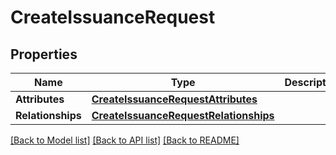 # CreateIssuanceRequest

## Properties
Name | Type | Description | Notes
------------ | ------------- | ------------- | -------------
**Attributes** | [**CreateIssuanceRequestAttributes**](CreateIssuanceRequestAttributes.md) |  | [optional] 
**Relationships** | [**CreateIssuanceRequestRelationships**](CreateIssuanceRequestRelationships.md) |  | [optional] 

[[Back to Model list]](../README.md#documentation-for-models) [[Back to API list]](../README.md#documentation-for-api-endpoints) [[Back to README]](../README.md)


